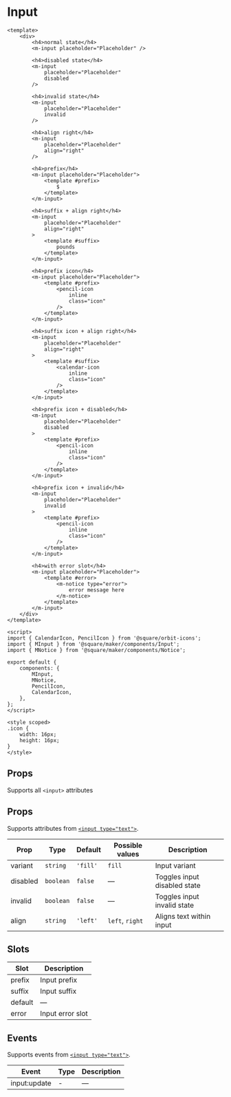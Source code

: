# Input

```vue
<template>
	<div>
		<h4>normal state</h4>
		<m-input placeholder="Placeholder" />

		<h4>disabled state</h4>
		<m-input
			placeholder="Placeholder"
			disabled
		/>

		<h4>invalid state</h4>
		<m-input
			placeholder="Placeholder"
			invalid
		/>

		<h4>align right</h4>
		<m-input
			placeholder="Placeholder"
			align="right"
		/>

		<h4>prefix</h4>
		<m-input placeholder="Placeholder">
			<template #prefix>
				$
			</template>
		</m-input>

		<h4>suffix + align right</h4>
		<m-input
			placeholder="Placeholder"
			align="right"
		>
			<template #suffix>
				pounds
			</template>
		</m-input>

		<h4>prefix icon</h4>
		<m-input placeholder="Placeholder">
			<template #prefix>
				<pencil-icon
					inline
					class="icon"
				/>
			</template>
		</m-input>

		<h4>suffix icon + align right</h4>
		<m-input
			placeholder="Placeholder"
			align="right"
		>
			<template #suffix>
				<calendar-icon
					inline
					class="icon"
				/>
			</template>
		</m-input>

		<h4>prefix icon + disabled</h4>
		<m-input
			placeholder="Placeholder"
			disabled
		>
			<template #prefix>
				<pencil-icon
					inline
					class="icon"
				/>
			</template>
		</m-input>

		<h4>prefix icon + invalid</h4>
		<m-input
			placeholder="Placeholder"
			invalid
		>
			<template #prefix>
				<pencil-icon
					inline
					class="icon"
				/>
			</template>
		</m-input>

		<h4>with error slot</h4>
		<m-input placeholder="Placeholder">
			<template #error>
				<m-notice type="error">
					error message here
				</m-notice>
			</template>
		</m-input>
	</div>
</template>

<script>
import { CalendarIcon, PencilIcon } from '@square/orbit-icons';
import { MInput } from '@square/maker/components/Input';
import { MNotice } from '@square/maker/components/Notice';

export default {
	components: {
		MInput,
		MNotice,
		PencilIcon,
		CalendarIcon,
	},
};
</script>

<style scoped>
.icon {
	width: 16px;
	height: 16px;
}
</style>
```

## Props
Supports all `<input>` attributes

<!-- api-tables:start -->
## Props

Supports attributes from [`<input type="text">`](https://developer.mozilla.org/en-US/docs/Web/HTML/Element/input/text).

| Prop     | Type      | Default  | Possible values | Description                  |
| -------- | --------- | -------- | --------------- | ---------------------------- |
| variant  | `string`  | `'fill'` | `fill`          | Input variant                |
| disabled | `boolean` | `false`  | —               | Toggles input disabled state |
| invalid  | `boolean` | `false`  | —               | Toggles input invalid state  |
| align    | `string`  | `'left'` | `left`, `right` | Aligns text within input     |


## Slots

| Slot    | Description      |
| ------- | ---------------- |
| prefix  | Input prefix     |
| suffix  | Input suffix     |
| default | —                |
| error   | Input error slot |


## Events

Supports events from [`<input type="text">`](https://developer.mozilla.org/en-US/docs/Web/HTML/Element/input/text).

| Event        | Type | Description |
| ------------ | ---- | ----------- |
| input:update | -    | —           |
<!-- api-tables:end -->
